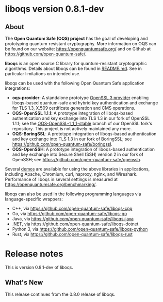 liboqs version 0.8.1-dev
========================

About
-----

The **Open Quantum Safe (OQS) project** has the goal of developing and prototyping quantum-resistant cryptography.  More information on OQS can be found on our website: https://openquantumsafe.org/ and on Github at https://github.com/open-quantum-safe/.  

**liboqs** is an open source C library for quantum-resistant cryptographic algorithms.  Details about liboqs can be found in [README.md](https://github.com/open-quantum-safe/liboqs/blob/main/README.md).  See in particular limitations on intended use.

liboqs can be used with the following Open Quantum Safe application integrations:

- **oqs-provider**: A standalone prototype [OpenSSL 3 provider](https://www.openssl.org/docs/manmaster/man7/provider.html) enabling liboqs-based quantum-safe and hybrid key authentication and exchange for TLS 1.3, X.509 certificate generation and CMS operations.
- **OQS-OpenSSL 1.1.1**: A prototype integration of liboqs-based authentication and key exchange into TLS 1.3 in our fork of OpenSSL 1.1.1; see the [OQS-OpenSSL-1\_1\_1-stable](https://github.com/open-quantum-safe/openssl/tree/OQS-OpenSSL_1_1_1-stable) branch of our OpenSSL fork's repository. This project is not actively maintained any more.
- **OQS-BoringSSL**: A prototype integration of liboqs-based authentication and key exchange into TLS 1.3 in our fork of BoringSSL; see https://github.com/open-quantum-safe/boringssl.
- **OQS-OpenSSH**: A prototype integration of liboqs-based authentication and key exchange into Secure Shell (SSH) version 2 in our fork of OpenSSH; see https://github.com/open-quantum-safe/openssh.

Several [demos](https://github.com/open-quantum-safe/oqs-demos) are available for using the above libraries in applications, including Apache, Chromium, curl, haproxy, nginx, and Wireshark.  Performance of liboqs in several settings is measured at https://openquantumsafe.org/benchmarking/.

liboqs can also be used in the following programming languages via language-specific wrappers:

- C++, via https://github.com/open-quantum-safe/liboqs-cpp
- Go, via https://github.com/open-quantum-safe/liboqs-go
- Java, via https://github.com/open-quantum-safe/liboqs-java
- .NET, via https://github.com/open-quantum-safe/liboqs-dotnet
- Python 3, via https://github.com/open-quantum-safe/liboqs-python
- Rust, via https://github.com/open-quantum-safe/liboqs-rust

Release notes
=============

This is version 0.8.1-dev of liboqs.

What's New
----------

This release continues from the 0.8.0 release of liboqs. 


